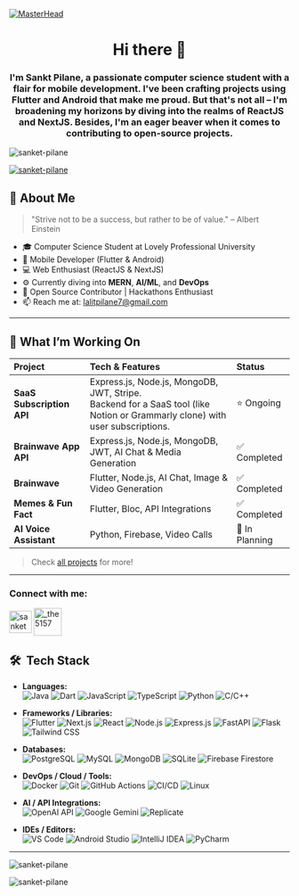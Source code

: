 [![MasterHead](https://firebasestorage.googleapis.com/v0/b/flexi-coding.appspot.com/o/dempgi7-520f8d5f-63d4-4453-8822-dbc149ae27f8.gif?alt=media&token=91c0c7b2-93c3-4029-b011-1a8703c5730d)](https://rishavchanda.io)
## <h1 align="center"> Hi there 👋</h1>
<h3 align="center">I'm Sankt Pilane, a passionate computer science student with a flair for mobile development. I've been crafting projects using Flutter and Android that make me proud. But that's not all – I'm broadening my horizons by diving into the realms of ReactJS and NextJS. Besides, I'm an eager beaver when it comes to contributing to open-source projects.</h3>

<p align="left"> <img src="https://komarev.com/ghpvc/?username=sanket-pilane&label=Profile%20views&color=0e75b6&style=flat" alt="sanket-pilane" /> </p>

<p align="left"> <a href="https://github.com/ryo-ma/github-profile-trophy"><img src="https://github-profile-trophy.vercel.app/?username=sanket-pilane" alt="sanket-pilane" /></a> </p>

## 🌟 About Me
> "Strive not to be a success, but rather to be of value." – Albert Einstein

- 🎓 Computer Science Student at Lovely Professional University
- 📱 Mobile Developer (Flutter & Android)
- 💻 Web Enthusiast (ReactJS & NextJS)  
- ⚙️ Currently diving into **MERN**, **AI/ML**, and **DevOps**
- 🤝 Open Source Contributor | Hackathons Enthusiast
- 📫 Reach me at: [lalitpilane7@gmail.com](mailto:lalitpilane7@gmail.com)


---

## 🔭 What I’m Working On

| Project               | Tech & Features                             | Status       |
| :-------------------- | :------------------------------------------ | :----------- |
| **SaaS Subscription API**         | Express.js, Node.js, MongoDB, JWT, Stripe.<br> Backend for a SaaS tool (like Notion or Grammarly clone) with user subscriptions.    | ⭐ Ongoing    |
| **Brainwave App API**         | Express.js, Node.js, MongoDB, JWT,   AI Chat & Media Generation | ✅ Completed     |
| **Brainwave**         | Flutter, Node.js, AI Chat, Image & Video Generation | ✅ Completed    |
| **Memes & Fun Fact**  | Flutter, Bloc, API Integrations             | ✅ Completed |
| **AI Voice Assistant** | Python, Firebase, Video Calls           | 🚧 In Planning |

> Check [all projects](https://github.com/sanket-pilane?tab=repositories) for more!

---
<h3 align="left">Connect with me:</h3>
<p align="left">
<a href="https://www.linkedin.com/in/sanket-pilane-5756402b5/" target="blank"><img align="center" src="https://cdn-icons-png.flaticon.com/256/174/174857.png" alt="sanket pilane" height="40" width="40" /></a>
<a href="https://instagram.com/_the5157" target="blank"><img align="center" src="https://img.freepik.com/free-vector/instagram-icon_1057-2227.jpg?w=360" alt="_the5157" height="50" width="50" /></a>
</p>

## 🛠 &nbsp;Tech Stack

- **Languages:** &nbsp;  
  ![Java](https://img.shields.io/badge/-Java-333333?style=flat&logo=openjdk&logoColor=white)
  ![Dart](https://img.shields.io/badge/-Dart-333333?style=flat&logo=Dart&logoColor=0175C2)
  ![JavaScript](https://img.shields.io/badge/-JavaScript-333333?style=flat&logo=javascript)
  ![TypeScript](https://img.shields.io/badge/-TypeScript-333333?style=flat&logo=typescript)
  ![Python](https://img.shields.io/badge/-Python-333333?style=flat&logo=python)
  ![C/C++](https://img.shields.io/badge/-C/C++-333333?style=flat&logo=cplusplus)

- **Frameworks / Libraries:** &nbsp;  
  ![Flutter](https://img.shields.io/badge/-Flutter-333333?style=flat&logo=flutter)
  ![Next.js](https://img.shields.io/badge/-Next.js-333333?style=flat&logo=next.js)
  ![React](https://img.shields.io/badge/-React-333333?style=flat&logo=react)
  ![Node.js](https://img.shields.io/badge/-Node.js-333333?style=flat&logo=node.js)
  ![Express.js](https://img.shields.io/badge/-Express.js-333333?style=flat&logo=express)
  ![FastAPI](https://img.shields.io/badge/-FastAPI-333333?style=flat&logo=fastapi)
  ![Flask](https://img.shields.io/badge/-Flask-333333?style=flat&logo=flask)
  ![Tailwind CSS](https://img.shields.io/badge/-Tailwind%20CSS-333333?style=flat&logo=tailwind-css)

- **Databases:** &nbsp;  
  ![PostgreSQL](https://img.shields.io/badge/-PostgreSQL-333333?style=flat&logo=postgresql)
  ![MySQL](https://img.shields.io/badge/-MySQL-333333?style=flat&logo=mysql)
  ![MongoDB](https://img.shields.io/badge/-MongoDB-333333?style=flat&logo=mongodb)
  ![SQLite](https://img.shields.io/badge/-SQLite-333333?style=flat&logo=sqlite)
  ![Firebase Firestore](https://img.shields.io/badge/-Firebase%20Firestore-333333?style=flat&logo=firebase)

- **DevOps / Cloud / Tools:** &nbsp;  
  ![Docker](https://img.shields.io/badge/-Docker-333333?style=flat&logo=docker)
  ![Git](https://img.shields.io/badge/-Git-333333?style=flat&logo=git)
  ![GitHub Actions](https://img.shields.io/badge/-GitHub%20Actions-333333?style=flat&logo=github-actions)
  ![CI/CD](https://img.shields.io/badge/-CI/CD-333333?style=flat&logo=github)
  ![Linux](https://img.shields.io/badge/-Linux-333333?style=flat&logo=linux)

- **AI / API Integrations:** &nbsp;  
  ![OpenAI API](https://img.shields.io/badge/-OpenAI%20API-333333?style=flat&logo=openai)
  ![Google Gemini](https://img.shields.io/badge/-Gemini%20API-333333?style=flat&logo=google)
  ![Replicate](https://img.shields.io/badge/-Replicate%20API-333333?style=flat&logo=cloudflare)

- **IDEs / Editors:** &nbsp;  
  ![VS Code](https://img.shields.io/badge/-VS%20Code-333333?style=flat&logo=visual-studio-code)
  ![Android Studio](https://img.shields.io/badge/-Android%20Studio-333333?style=flat&logo=android-studio)
  ![IntelliJ IDEA](https://img.shields.io/badge/-IntelliJ%20IDEA-333333?style=flat&logo=intellij-idea)
  ![PyCharm](https://img.shields.io/badge/-PyCharm-333333?style=flat&logo=pycharm)

***

<p><img align="center" src="https://github-readme-stats.vercel.app/api/top-langs?username=sanket-pilane&show_icons=true&locale=en&layout=compact" alt="sanket-pilane" /></p>

<p><img align="center" src="https://github-readme-streak-stats.herokuapp.com/?user=sanket-pilane&" alt="sanket-pilane" /></p>
